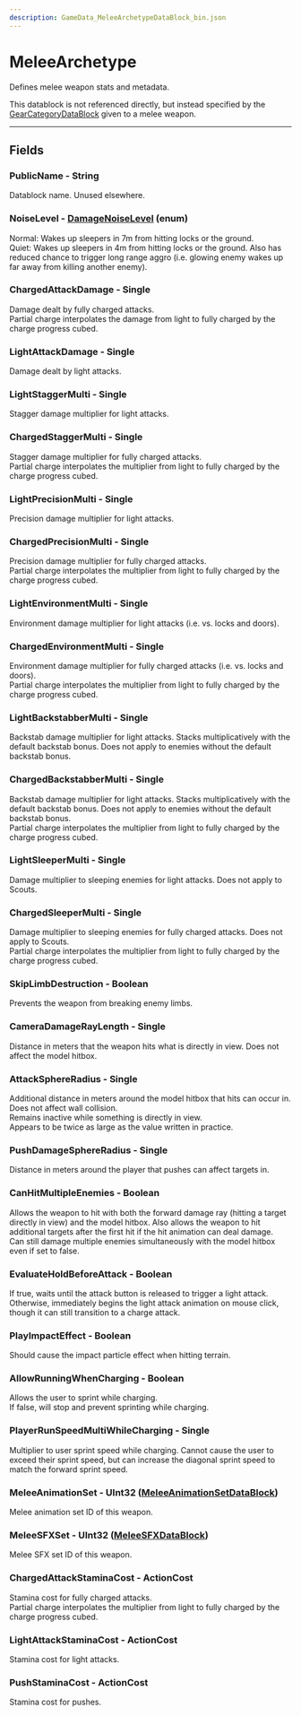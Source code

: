 ```yaml
---
description: GameData_MeleeArchetypeDataBlock_bin.json
---
```


# MeleeArchetype

Defines melee weapon stats and metadata.

This datablock is not referenced directly, but instead specified by the [GearCategoryDataBlock](gearcategory.md) given to a melee weapon.

***

## Fields

### PublicName - String

Datablock name. Unused elsewhere.

### NoiseLevel - [DamageNoiseLevel](../../enum-types.md#damagenoiselevel) (enum)

Normal: Wakes up sleepers in 7m from hitting locks or the ground.\
Quiet: Wakes up sleepers in 4m from hitting locks or the ground. Also has reduced chance to trigger long range aggro (i.e. glowing enemy wakes up far away from killing another enemy).

### ChargedAttackDamage - Single

Damage dealt by fully charged attacks.\
Partial charge interpolates the damage from light to fully charged by the charge progress cubed.

### LightAttackDamage - Single

Damage dealt by light attacks.

### LightStaggerMulti - Single

Stagger damage multiplier for light attacks.

### ChargedStaggerMulti - Single

Stagger damage multiplier for fully charged attacks.\
Partial charge interpolates the multiplier from light to fully charged by the charge progress cubed.

### LightPrecisionMulti - Single

Precision damage multiplier for light attacks.

### ChargedPrecisionMulti - Single

Precision damage multiplier for fully charged attacks.\
Partial charge interpolates the multiplier from light to fully charged by the charge progress cubed.

### LightEnvironmentMulti - Single

Environment damage multiplier for light attacks (i.e. vs. locks and doors).

### ChargedEnvironmentMulti - Single

Environment damage multiplier for fully charged attacks (i.e. vs. locks and doors).\
Partial charge interpolates the multiplier from light to fully charged by the charge progress cubed.

### LightBackstabberMulti - Single

Backstab damage multiplier for light attacks. Stacks multiplicatively with the default backstab bonus. Does not apply to enemies without the default backstab bonus.

### ChargedBackstabberMulti - Single

Backstab damage multiplier for light attacks. Stacks multiplicatively with the default backstab bonus. Does not apply to enemies without the default backstab bonus.\
Partial charge interpolates the multiplier from light to fully charged by the charge progress cubed.

### LightSleeperMulti - Single

Damage multiplier to sleeping enemies for light attacks. Does not apply to Scouts.

### ChargedSleeperMulti - Single

Damage multiplier to sleeping enemies for fully charged attacks. Does not apply to Scouts.\
Partial charge interpolates the multiplier from light to fully charged by the charge progress cubed.

### SkipLimbDestruction - Boolean

Prevents the weapon from breaking enemy limbs.

### CameraDamageRayLength - Single

Distance in meters that the weapon hits what is directly in view. Does not affect the model hitbox.

### AttackSphereRadius - Single

Additional distance in meters around the model hitbox that hits can occur in. Does not affect wall collision.\
Remains inactive while something is directly in view.\
Appears to be twice as large as the value written in practice.

### PushDamageSphereRadius - Single

Distance in meters around the player that pushes can affect targets in.

### CanHitMultipleEnemies - Boolean

Allows the weapon to hit with both the forward damage ray (hitting a target directly in view) and the model hitbox. Also allows the weapon to hit additional targets after the first hit if the hit animation can deal damage.\
Can still damage multiple enemies simultaneously with the model hitbox even if set to false.

### EvaluateHoldBeforeAttack - Boolean

If true, waits until the attack button is released to trigger a light attack. Otherwise, immediately begins the light attack animation on mouse click, though it can still transition to a charge attack.

### PlayImpactEffect - Boolean

Should cause the impact particle effect when hitting terrain.

### AllowRunningWhenCharging - Boolean

Allows the user to sprint while charging.\
If false, will stop and prevent sprinting while charging.

### PlayerRunSpeedMultiWhileCharging - Single

Multiplier to user sprint speed while charging. Cannot cause the user to exceed their sprint speed, but can increase the diagonal sprint speed to match the forward sprint speed.

### MeleeAnimationSet - UInt32 ([MeleeAnimationSetDataBlock](meleeanimationset.md))

Melee animation set ID of this weapon.

### MeleeSFXSet - UInt32 ([MeleeSFXDataBlock](../rarely-edited/meleesfx.md))

Melee SFX set ID of this weapon.

### ChargedAttackStaminaCost - ActionCost

Stamina cost for fully charged attacks.\
Partial charge interpolates the multiplier from light to fully charged by the charge progress cubed.

### LightAttackStaminaCost - ActionCost

Stamina cost for light attacks.

### PushStaminaCost - ActionCost

Stamina cost for pushes.
